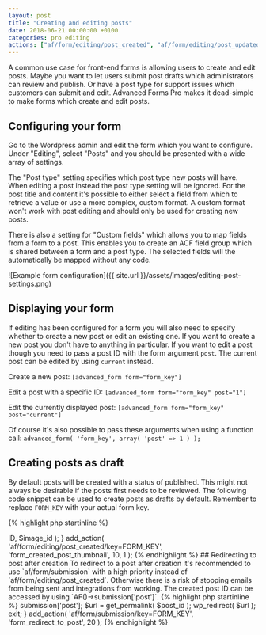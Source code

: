 ```yaml
---
layout: post
title: "Creating and editing posts"
date: 2018-06-21 00:00:00 +0100
categories: pro editing
actions: ["af/form/editing/post_created", "af/form/editing/post_updated"]
---
```


A common use case for front-end forms is allowing users to create and edit posts. Maybe you want to let users submit post drafts which administrators can review and publish. Or have a post type for support issues which customers can submit and edit. Advanced Forms Pro makes it dead-simple to make forms which create and edit posts.

## Configuring your form

Go to the Wordpress admin and edit the form which you want to configure. Under "Editing", select "Posts" and you should be presented with a wide array of settings.

The "Post type" setting specifies which post type new posts will have. When editing a post instead the post type setting will be ignored. For the post title and content it's possible to either select a field from which to retrieve a value or use a more complex, custom format. A custom format won't work with post editing and should only be used for creating new posts.

There is also a setting for "Custom fields" which allows you to map fields from a form to a post. This enables you to create an ACF field group which is shared between a form and a post type. The selected fields will the automatically be mapped without any code.

![Example form configuration]({{ site.url }}/assets/images/editing-post-settings.png)

## Displaying your form

If editing has been configured for a form you will also need to specify whether to create a new post or edit an existing one. If you want to create a new post you don't have to anything in particular. If you want to edit a post though you need to pass a post ID with the form argument `post`. The current post can be edited by using `current` instead.

Create a new post:
`[advanced_form form="form_key"]`

Edit a post with a specific ID:
`[advanced_form form="form_key" post="1"]`

Edit the currently displayed post:
`[advanced_form form="form_key" post="current"]`

Of course it's also possible to pass these arguments when using a function call:
`advanced_form( 'form_key', array( 'post' => 1 ) );`


## Creating posts as draft

By default posts will be created with a status of published. This might not always be desirable if the posts first needs to be reviewed. The following code snippet can be used to create posts as drafts by default. Remember to replace `FORM_KEY` with your actual form key.

{% highlight php startinline %}
<?php

function create_post_as_draft( $post_data ) {
    // Set post status to draft
    $post_data['post_status'] = 'draft';

    return $post_data;
}
add_filter( 'af/form/editing/post_data/key=FORM_KEY', 'create_post_as_draft', 10, 1 );

{% endhighlight %}

## Setting the post thumbnail

The post thumbnail (also called featured image) can be set from a field using the `af/form/editing/post_created` action. Make sure your image field is configured to return an attachment ID.

{% highlight php startinline %}
<?php

function form_created_post_thumbnail( $post ) {
  $image_id = af_get_field( 'IMAGE_FIELD_NAME' );
  set_post_thumbnail( $post->ID, $image_id );
}
add_action( 'af/form/editing/post_created/key=FORM_KEY', 'form_created_post_thumbnail', 10, 1 );

{% endhighlight %}

## Redirecting to post after creation

To redirect to a post after creation it's recommended to use `af/form/submission` with a high priority instead of `af/form/editing/post_created`. Otherwise there is a risk of stopping emails from being sent and integrations from working. The created post ID can be accessed by using `AF()->submission['post']`.

{% highlight php startinline %}
<?php

function form_redirect_to_post() {
  $post_id = AF()->submission['post'];
  $url = get_permalink( $post_id );

  wp_redirect( $url );
  exit;
}
add_action( 'af/form/submission/key=FORM_KEY', 'form_redirect_to_post', 20 );

{% endhighlight %}
